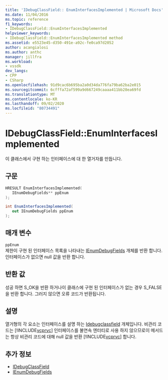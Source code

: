 ```yaml
---
title: 'IDebugClassField:: EnumInterfacesImplemented | Microsoft Docs'
ms.date: 11/04/2016
ms.topic: reference
f1_keywords:
- IDebugClassField::EnumInterfacesImplemented
helpviewer_keywords:
- IDebugClassField::EnumInterfacesImplemented method
ms.assetid: e5523e45-d350-491e-a92c-fe0ca97d2052
author: acangialosi
ms.author: anthc
manager: jillfra
ms.workload:
- vssdk
dev_langs:
- CPP
- CSharp
ms.openlocfilehash: 91d9cac6b695ba2a0d34da776fa79ba62ba2e015
ms.sourcegitcommit: 6cfffa72af599a9d667249caaaa411bb28ea69fd
ms.translationtype: MT
ms.contentlocale: ko-KR
ms.lasthandoff: 09/02/2020
ms.locfileid: "80734491"
---
```

# <a name="idebugclassfieldenuminterfacesimplemented"></a>IDebugClassField::EnumInterfacesImplemented
이 클래스에서 구현 하는 인터페이스에 대 한 열거자를 만듭니다.

## <a name="syntax"></a>구문

```cpp
HRESULT EnumInterfacesImplemented( 
   IEnumDebugFields** ppEnum
);
```

```csharp
int EnumInterfacesImplemented(
   out IEnumDebugFields ppEnum
);
```

## <a name="parameters"></a>매개 변수
`ppEnum`\
제한이 구현 된 인터페이스 목록을 나타내는 [IEnumDebugFields](../../../extensibility/debugger/reference/ienumdebugfields.md) 개체를 반환 합니다. 인터페이스가 없으면 null 값을 반환 합니다.

## <a name="return-value"></a>반환 값
 성공 하면 S_OK을 반환 하거나이 클래스에 구현 된 인터페이스가 없는 경우 S_FALSE을 반환 합니다. 그러지 않으면 오류 코드가 반환됩니다.

## <a name="remarks"></a>설명
 열거형의 각 요소는 인터페이스를 설명 하는 [Idebugclassfield](../../../extensibility/debugger/reference/idebugclassfield.md) 개체입니다. 비관리 코드는 [!INCLUDE[vcprvc](../../../code-quality/includes/vcprvc_md.md)] 인터페이스를 불연속 엔터티로 사용 하지 않으므로이 메서드는 항상 비관리 코드에 대해 null 값을 반환 [!INCLUDE[vcprvc](../../../code-quality/includes/vcprvc_md.md)] 합니다.

## <a name="see-also"></a>추가 정보
- [IDebugClassField](../../../extensibility/debugger/reference/idebugclassfield.md)
- [IEnumDebugFields](../../../extensibility/debugger/reference/ienumdebugfields.md)
